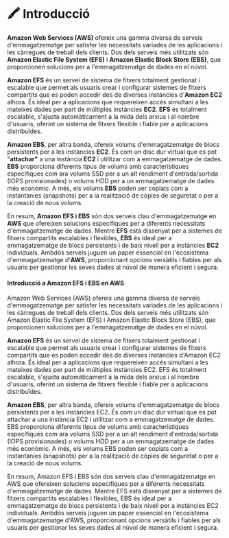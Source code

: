 # 🖍️ Introducció

**Amazon Web Services (AWS)** ofereix una gamma diversa de serveis d'emmagatzematge per satisfer les necessitats variades de les aplicacions i les càrregues de treball dels clients. Dos dels serveis més utilitzats són **Amazon Elastic File System (EFS)** i **Amazon Elastic Block Store (EBS)**, que proporcionen solucions per a l'emmagatzematge de dades en el núvol.

**Amazon EFS** és un servei de sistema de fitxers totalment gestionat i escalable que permet als usuaris crear i configurar sistemes de fitxers compartits que es poden accedir des de diverses instàncies d'**Amazon EC2** alhora. És ideal per a aplicacions que requereixen accés simultani a les mateixes dades per part de múltiples instàncies **EC2**. **EFS** és totalment escalable, s'ajusta automàticament a la mida dels arxius i al nombre d'usuaris, oferint un sistema de fitxers flexible i fiable per a aplicacions distribuïdes.

**Amazon EBS**, per altra banda, ofereix volums d'emmagatzematge de blocs persistents per a les instàncies **EC2**. És com un disc dur virtual que es pot "**attachar"** a una instància **EC2** i utilitzar com a emmagatzematge de dades. **EBS** proporciona diferents tipus de volums amb característiques específiques com ara volums SSD per a un alt rendiment d'entrada/sortida (IOPS provisionades) o volums HDD per a un emmagatzematge de dades més econòmic. A més, els volums **EBS** poden ser copiats com a instantànies (snapshots) per a la realització de còpies de seguretat o per a la creació de nous volums.

En resum, **Amazon EFS i EBS** són dos serveis clau d'emmagatzematge en **AWS** que ofereixen solucions específiques per a diferents necessitats d'emmagatzematge de dades. Mentre **EFS** està dissenyat per a sistemes de fitxers compartits escalables i flexibles, **EBS** és ideal per a emmagatzematge de blocs persistents i de baix nivell per a instàncies **EC2** individuals. Ambdós serveis juguen un paper essencial en l'ecosistema d'emmagatzematge d'**AWS**, proporcionant opcions versàtils i fiables per als usuaris per gestionar les seves dades al núvol de manera eficient i segura.

#### &#x20;Introducció a Amazon EFS i EBS en AWS

Amazon Web Services (AWS) ofereix una gamma diversa de serveis d'emmagatzematge per satisfer les necessitats variades de les aplicacions i les càrregues de treball dels clients. Dos dels serveis més utilitzats són Amazon Elastic File System (EFS) i Amazon Elastic Block Store (EBS), que proporcionen solucions per a l'emmagatzematge de dades en el núvol.

**Amazon EFS** és un servei de sistema de fitxers totalment gestionat i escalable que permet als usuaris crear i configurar sistemes de fitxers compartits que es poden accedir des de diverses instàncies d'Amazon EC2 alhora. És ideal per a aplicacions que requereixen accés simultani a les mateixes dades per part de múltiples instàncies EC2. EFS és totalment escalable, s'ajusta automàticament a la mida dels arxius i al nombre d'usuaris, oferint un sistema de fitxers flexible i fiable per a aplicacions distribuïdes.

**Amazon EBS**, per altra banda, ofereix volums d'emmagatzematge de blocs persistents per a les instàncies EC2. És com un disc dur virtual que es pot attachar a una instància EC2 i utilitzar com a emmagatzematge de dades. EBS proporciona diferents tipus de volums amb característiques específiques com ara volums SSD per a un alt rendiment d'entrada/sortida (IOPS provisionades) o volums HDD per a un emmagatzematge de dades més econòmic. A més, els volums EBS poden ser copiats com a instantànies (snapshots) per a la realització de còpies de seguretat o per a la creació de nous volums.

En resum, Amazon EFS i EBS són dos serveis clau d'emmagatzematge en AWS que ofereixen solucions específiques per a diferents necessitats d'emmagatzematge de dades. Mentre EFS està dissenyat per a sistemes de fitxers compartits escalables i flexibles, EBS és ideal per a emmagatzematge de blocs persistents i de baix nivell per a instàncies EC2 individuals. Ambdós serveis juguen un paper essencial en l'ecosistema d'emmagatzematge d'AWS, proporcionant opcions versàtils i fiables per als usuaris per gestionar les seves dades al núvol de manera eficient i segura.
